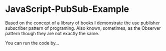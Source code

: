 JavaScript-PubSub-Example
=========================

Based on the concept of a library of books I demonstrate the use publisher subscriber pattern of programing. Also known, sometimes, as the Observer pattern though they are not exactly the same.

You can run the code by...


